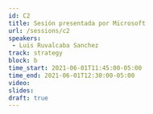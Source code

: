 ```yaml
---
id: C2
title: Sesión presentada por Microsoft
url: /sessions/c2
speakers:
 - Luis Ruvalcaba Sanchez
track: strategy
block: b
time_start: 2021-06-01T11:45:00-05:00
time_end: 2021-06-01T12:30:00-05:00
video:
slides:
draft: true
---
```



